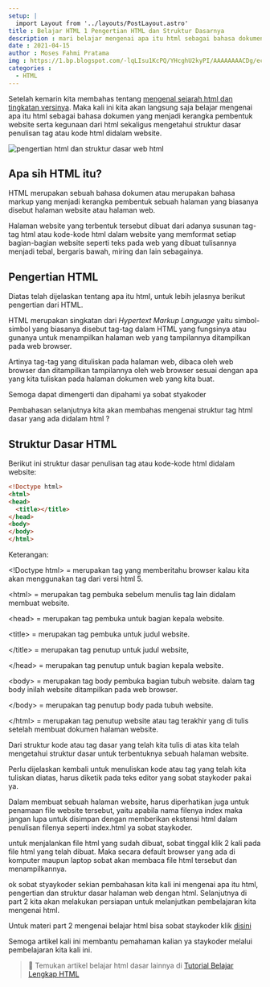 ```yaml
---
setup: |
  import Layout from '../layouts/PostLayout.astro'
title : Belajar HTML 1 Pengertian HTML dan Struktur Dasarnya
description : mari belajar mengenai apa itu html sebagai bahasa dokumen yang menjadi kerangka pembentuk website dan struktur dasarnya.
date : 2021-04-15
author : Moses Fahmi Pratama
img : https://1.bp.blogspot.com/-lqLIsu1KcPQ/YHcghU2kyPI/AAAAAAAACDg/ecNBv6EJ_48BPrOTGi-U-9Mnh_xWLH5rACNcBGAsYHQ/s16000/pengertian-html-dan-struktur-dasar-html.jpg
categories : 
  - HTML
---
```


Setelah kemarin kita membahas tentang [mengenal sejarah html dan tingkatan versinya](https://staykoding.pages.dev/sejarah-html-dan-perkembangannya.html). Maka kali ini kita akan langsung saja belajar mengenai apa itu html sebagai bahasa dokumen yang menjadi kerangka pembentuk website serta kegunaan dari html sekaligus mengetahui struktur dasar penulisan tag atau kode html didalam website.

![pengertian html dan struktur dasar web html](https://1.bp.blogspot.com/-lqLIsu1KcPQ/YHcghU2kyPI/AAAAAAAACDg/ecNBv6EJ_48BPrOTGi-U-9Mnh_xWLH5rACNcBGAsYHQ/s16000/pengertian-html-dan-struktur-dasar-html.jpg "pengertian html dan struktur dasar web html")

Apa sih HTML itu?
-----------------

HTML merupakan sebuah bahasa dokumen atau merupakan bahasa markup yang menjadi kerangka pembentuk sebuah halaman yang biasanya disebut halaman website atau halaman web.

Halaman website yang terbentuk tersebut dibuat dari adanya susunan tag-tag html atau kode-kode html dalam website yang memformat setiap bagian-bagian website seperti teks pada web yang dibuat tulisannya menjadi tebal, bergaris bawah, miring dan lain sebagainya.

Pengertian HTML
---------------

Diatas telah dijelaskan tentang apa itu html, untuk lebih jelasnya berikut pengertian dari HTML.

HTML merupakan singkatan dari _Hypertext Markup Language_ yaitu simbol-simbol yang biasanya disebut tag-tag dalam HTML yang fungsinya atau gunanya untuk menampilkan halaman web yang tampilannya ditampilkan pada web browser.

Artinya tag-tag yang dituliskan pada halaman web, dibaca oleh web browser dan ditampilkan tampilannya oleh web browser sesuai dengan apa yang kita tuliskan pada halaman dokumen web yang kita buat.

Semoga dapat dimengerti dan dipahami ya sobat styakoder

Pembahasan selanjutnya kita akan membahas mengenai struktur tag html dasar yang ada didalam html ?

Struktur Dasar HTML
-------------------

Berikut ini struktur dasar penulisan tag atau kode-kode html didalam website:

```html
<!Doctype html>
<html>    
<head>        
  <title></title>    
</head>    
<body>    
</body>
</html>
```

Keterangan:

&lt;!Doctype html&gt; = merupakan tag yang memberitahu browser kalau kita akan menggunakan tag dari versi html 5.

&lt;html&gt; = merupakan tag pembuka sebelum menulis tag lain didalam membuat website.

&lt;head&gt; = merupakan tag pembuka untuk bagian kepala website.

&lt;title&gt; = merupakan tag pembuka untuk judul website.

&lt;/title&gt; = merupakan tag penutup untuk judul website,

&lt;/head&gt; = merupakan tag penutup untuk bagian kepala website.

&lt;body&gt; = merupakan tag body pembuka bagian tubuh website. dalam tag body inilah website ditampilkan pada web browser.

&lt;/body&gt; = merupakan tag penutup body pada tubuh website.

&lt;/html&gt; = merupakan tag penutup website atau tag terakhir yang di tulis setelah membuat dokumen halaman website.

  

Dari struktur kode atau tag dasar yang telah kita tulis di atas kita telah mengetahui struktur dasar untuk terbentuknya sebuah halaman website.

Perlu dijelaskan kembali untuk menuliskan kode atau tag yang telah kita tuliskan diatas, harus diketik pada teks editor yang sobat staykoder pakai ya.

Dalam membuat sebuah halaman website, harus diperhatikan juga untuk penamaan file website tersebut, yaitu apabila nama filenya index maka jangan lupa untuk disimpan dengan memberikan ekstensi html dalam penulisan filenya seperti index.html ya sobat staykoder.

untuk menjalankan file html yang sudah dibuat, sobat tinggal klik 2 kali pada file html yang telah dibuat. Maka secara default browser yang ada di komputer maupun laptop sobat akan membaca file html tersebut dan menampilkannya.

ok sobat styaykoder sekian pembahasan kita kali ini mengenai apa itu html, pengertian dan struktur dasar halaman web dengan html. Selanjutnya di part 2 kita akan melakukan persiapan untuk melanjutkan pembelajaran kita mengenai html.

Untuk materi part 2 mengenai belajar html bisa sobat staykoder klik [disini](https://www.staykoding.com/2022/01/apa-itu-tag-atribut-dan-elemen-html.html)

Semoga artikel kali ini membantu pemahaman kalian ya staykoder melalui pembelajaran kita kali ini.

> 📖 Temukan artikel belajar html dasar lainnya di [Tutorial Belajar Lengkap HTML](https://www.staykoding.com/p/tutorial-lengkap-belajar-html.html)